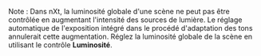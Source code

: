 Note : Dans nXt, la luminosité globale d'une scène ne peut pas être contrôlée en augmentant l'intensité des sources de lumière. Le réglage automatique de l'exposition intégré dans le procédé d'adaptation des tons annulerait cette augmentation. Réglez la luminosité globale de la scène en utilisant le contrôle **Luminosité**.
